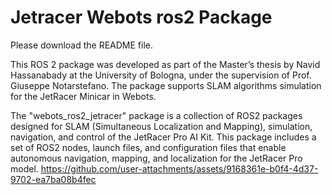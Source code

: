 # Jetracer Webots ros2 Package

Please download the README file.

This ROS 2 package was developed as part of the Master’s thesis by Navid Hassanabady at the University of Bologna, 
under the supervision of Prof. Giuseppe Notarstefano. The package supports SLAM algorithms simulation for the JetRacer Minicar in Webots.

The "webots_ros2_jetracer" package is a collection of ROS2 packages designed for SLAM (Simultaneous Localization and Mapping), 
simulation, navigation, and control of the JetRacer Pro AI Kit. This package includes a set of ROS2 nodes, launch files, 
and configuration files that enable autonomous navigation, mapping, and localization for the JetRacer Pro model.
https://github.com/user-attachments/assets/9168361e-b0f4-4d37-9702-ea7ba08b4fec


